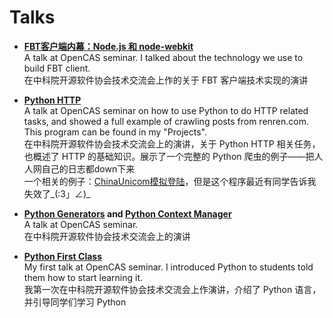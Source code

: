Talks
==

* [**FBT客户端内幕：Node.js 和 node-webkit**][5]  
A talk at OpenCAS seminar. I talked about the technology we use to build FBT client.    
在中科院开源软件协会技术交流会上作的关于 FBT 客户端技术实现的演讲  

* [**Python HTTP**][3]  
A talk at OpenCAS seminar on how to use Python to do HTTP related tasks, and showed a full example of crawling posts from renren.com. This program can be found in my "Projects".  
在中科院开源软件协会技术交流会上的演讲，关于 Python HTTP 相关任务，也概述了 HTTP 的基础知识。展示了一个完整的 Python 爬虫的例子——把人人网自己的日志都down下来   
一个相关的例子：[ChinaUnicom模拟登陆][4]，但是这个程序最近有同学告诉我失效了_(:3」∠)_

* **[Python Generators][1] and [Python Context Manager][2]**  
A talk at OpenCAS seminar.   
在中科院开源软件协会技术交流会上的演讲

* [**Python First Class**][0]  
My first talk at OpenCAS seminar. I introduced Python to students told them how to start learning it.  
我第一次在中科院开源软件协会技术交流会上作演讲，介绍了 Python 语言，并引导同学们学习 Python

[0]: http://www.laike9m.com/slides/Python.pdf  
[1]: http://www.laike9m.com/slides/Python%20Generators.pdf  
[2]: http://www.laike9m.com/slides/Python%20Context%20Manager.pdf  
[3]: http://www.laike9m.com/slides/Python%20HTTP.pdf  
[4]: http://www.laike9m.com/slides/ChinaUnicom模拟登陆.pdf  
[5]: http://www.laike9m.com/slides/node-and-nw.pdf  